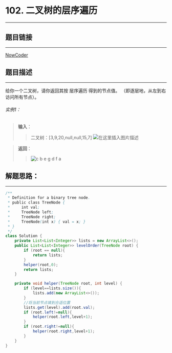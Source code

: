 
# 102. 二叉树的层序遍历
---
## 题目链接
---
<a href="https://leetcode-cn.com/problems/binary-tree-level-order-traversal/">NowCoder</a>

## 题目描述
---

给你一个二叉树，请你返回其按 层序遍历 得到的节点值。 （即逐层地，从左到右访问所有节点）。

###### 实例1：
>**输入**：
>>二叉树：[3,9,20,null,null,15,7]
>![在这里插入图片描述](https://img-blog.csdnimg.cn/20200403120251357.png)

>**返回**：
>>![c b e g d f a](https://img-blog.csdnimg.cn/20200403120339348.png) 



 


## 解题思路：
---

```java
/**
 * Definition for a binary tree node.
 * public class TreeNode {
 *     int val;
 *     TreeNode left;
 *     TreeNode right;
 *     TreeNode(int x) { val = x; }
 * }
 */
class Solution {
    private List<List<Integer>> lists = new ArrayList<>();
    public List<List<Integer>> levelOrder(TreeNode root) {
        if (root == null){
            return lists;
        }
        helper(root,0);
        return lists;
    }

    private void helper(TreeNode root, int level) {
        if (level==lists.size()){
            lists.add(new ArrayList<>());
        }
        //将当前节点填到合适位置
        lists.get(level).add(root.val);
        if (root.left!=null){
            helper(root.left,level+1);
        }
        if (root.right!=null){
            helper(root.right,level+1);
        }
    }
}

```

